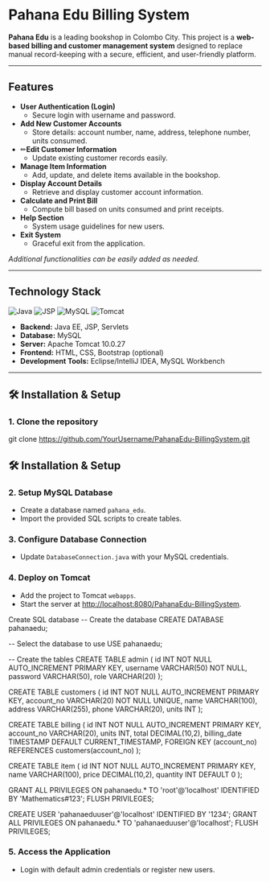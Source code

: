 # Pahana Edu Billing System


**Pahana Edu** is a leading bookshop in Colombo City. This project is a **web-based billing and customer management system** designed to replace manual record-keeping with a secure, efficient, and user-friendly platform.

---

##  Features

- **User Authentication (Login)**
  - Secure login with username and password.
- **Add New Customer Accounts**
  - Store details: account number, name, address, telephone number, units consumed.
- ✏**Edit Customer Information**
  - Update existing customer records easily.
- **Manage Item Information**
  - Add, update, and delete items available in the bookshop.
- **Display Account Details**
  - Retrieve and display customer account information.
- **Calculate and Print Bill**
  - Compute bill based on units consumed and print receipts.
- **Help Section**
  - System usage guidelines for new users.
- **Exit System**
  - Graceful exit from the application.

*Additional functionalities can be easily added as needed.*

---

## Technology Stack

![Java](https://img.shields.io/badge/Java-ED8B00?style=for-the-badge&logo=java&logoColor=white)
![JSP](https://img.shields.io/badge/JSP-FF0000?style=for-the-badge&logo=apachetomcat&logoColor=white)
![MySQL](https://img.shields.io/badge/MySQL-4479A1?style=for-the-badge&logo=mysql&logoColor=white)
![Tomcat](https://img.shields.io/badge/Tomcat-F8DC75?style=for-the-badge&logo=apachetomcat&logoColor=black)

- **Backend:** Java EE, JSP, Servlets  
- **Database:** MySQL  
- **Server:** Apache Tomcat 10.0.27  
- **Frontend:** HTML, CSS, Bootstrap (optional)  
- **Development Tools:** Eclipse/IntelliJ IDEA, MySQL Workbench  

---

## 🛠 Installation & Setup

### 1. Clone the repository

git clone https://github.com/YourUsername/PahanaEdu-BillingSystem.git

## 🛠 Installation & Setup

### 2. Setup MySQL Database
- Create a database named `pahana_edu`.
- Import the provided SQL scripts to create tables.

### 3. Configure Database Connection
- Update `DatabaseConnection.java` with your MySQL credentials.

### 4. Deploy on Tomcat
- Add the project to Tomcat `webapps`.
- Start the server at [http://localhost:8080/PahanaEdu-BillingSystem](http://localhost:8080/PahanaEdu-BillingSystem).


Create SQL database
-- Create the database
CREATE DATABASE pahanaedu;

-- Select the database to use
USE pahanaedu;

-- Create the tables
CREATE TABLE admin (
    id INT NOT NULL AUTO_INCREMENT PRIMARY KEY,
    username VARCHAR(50) NOT NULL,
    password VARCHAR(50),
    role VARCHAR(20)
);

CREATE TABLE customers (
    id INT NOT NULL AUTO_INCREMENT PRIMARY KEY,
    account_no VARCHAR(20) NOT NULL UNIQUE,
    name VARCHAR(100),
    address VARCHAR(255),
    phone VARCHAR(20),
    units INT
);

CREATE TABLE billing (
    id INT NOT NULL AUTO_INCREMENT PRIMARY KEY,
    account_no VARCHAR(20),
    units INT,
    total DECIMAL(10,2),
    billing_date TIMESTAMP DEFAULT CURRENT_TIMESTAMP,
    FOREIGN KEY (account_no) REFERENCES customers(account_no)
);

CREATE TABLE item (
    id INT NOT NULL AUTO_INCREMENT PRIMARY KEY,
    name VARCHAR(100),
    price DECIMAL(10,2),
    quantity INT DEFAULT 0
);

GRANT ALL PRIVILEGES ON pahanaedu.* TO 'root'@'localhost' IDENTIFIED BY 'Mathematics#123';
FLUSH PRIVILEGES;



CREATE USER 'pahanaeduuser'@'localhost' IDENTIFIED BY '1234';
GRANT ALL PRIVILEGES ON pahanaedu.* TO 'pahanaeduuser'@'localhost';
FLUSH PRIVILEGES;

### 5. Access the Application
- Login with default admin credentials or register new users.
